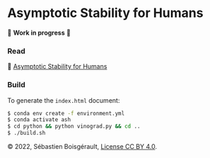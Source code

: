 
# Asymptotic Stability for Humans

🚧 **Work in progress** 🚧

### Read

📖 [Asymptotic Stability for Humans](https://boisgera.github.io/ash/)


### Build

To generate the `index.html` document:

``` bash
$ conda env create -f environment.yml
$ conda activate ash
$ cd python && python vinograd.py && cd ..
$ ./build.sh
```

©️ 2022, Sébastien Boisgérault, [License CC BY 4.0](LICENSE.txt).
